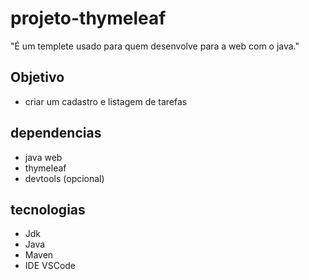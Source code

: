 # projeto-thymeleaf
"É um templete usado para quem desenvolve para a web com o java."
## Objetivo
* criar um cadastro e listagem de tarefas
## dependencias
* java web
* thymeleaf
* devtools (opcional)
## tecnologias
* Jdk
* Java
* Maven
* IDE VSCode
